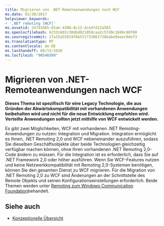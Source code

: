 ```yaml
---
title: Migrieren von .NET-Remoteanwendungen nach WCF
ms.date: 03/30/2017
helpviewer_keywords:
- ',NET remoting [WCF]'
ms.assetid: 24793465-65ae-4308-8c12-dce4fd12a583
ms.openlocfilehash: 6233c603c30dbd021050caa2c5fd9c1849c80700
ms.sourcegitcommit: 27a15a55019f6b5f2733961738babe94aec0def3
ms.translationtype: MT
ms.contentlocale: de-DE
ms.lasthandoff: 09/15/2020
ms.locfileid: "90546509"
---
```

# <a name="migrating-net-remoting-applications-to-wcf"></a>Migrieren von .NET-Remoteanwendungen nach WCF
**Dieses Thema ist spezifisch für eine Legacy Technologie, die aus Gründen der Abwärtskompatibilität mit vorhandenen Anwendungen beibehalten wird und nicht für die neue Entwicklung empfohlen wird. Verteilte Anwendungen sollten jetzt mithilfe von WCF entwickelt werden.**  
  
 Es gibt zwei Möglichkeiten, WCF mit vorhandenen .NET Remoting-Anwendungen zu nutzen: Integration und Migration. Integration ermöglicht es Ihnen, .NET Remoting 2,0 und WCF nebeneinander auszuführen, sodass Sie dieselben Geschäftsobjekte über beide Technologien gleichzeitig verfügbar machen können, ohne Ihren vorhandenen .NET Remoting 2,0-Code ändern zu müssen. Für die Integration ist es erforderlich, dass Sie auf .NET Framework 2,0 oder höher ausführen. Wenn Sie WCF-Features nutzen und keine Netzwerkkompatibilität mit Remoting 2,0-Systemen benötigen, können Sie den gesamten Dienst zu WCF migrieren. Für die Migration von .NET Remoting 2,0 zu WCF sind Änderungen an der Schnittstelle des Remote Objekts und seinen Konfigurationseinstellungen erforderlich. Beide Themen werden unter [Remoting zum Windows Communication Foundation](/previous-versions/aa730857(v=vs.80))behandelt.  
  
## <a name="see-also"></a>Siehe auch

- [Konzeptionelle Übersicht](../conceptual-overview.md)
